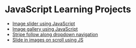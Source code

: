 # JavaScript Learning Projects

- [Image slider using JavaScript](https://srikanthkanjarla.github.io/JS_Learning_Projects/image_slider/)
- [Image gallery using JavaScript](https://srikanthkanjarla.github.io/JS_Learning_Projects/image_gallery/)
- [Stripe follow along dropdown navigation](https://srikanthkanjarla.github.io/JS_Learning_Projects/follow_along_dropdown_navbar/)
- [Slide in images on scroll using JS](https://srikanthkanjarla.github.io/JS_Learning_Projects/slide_in_on_scroll/)
